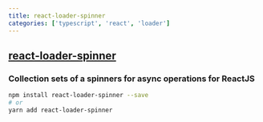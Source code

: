 ```yaml
---
title: react-loader-spinner
categories: ['typescript', 'react', 'loader']
---
```

## [react-loader-spinner](https://github.com/mhnpd/react-loader-spinner)

### Collection sets of a spinners for async operations for ReactJS


```bash
npm install react-loader-spinner --save
# or
yarn add react-loader-spinner
```
